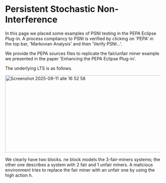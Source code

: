 # Persistent Stochastic Non-Interference

In this page we placed some examples of PSNI testing in the PEPA Eclipse Plug-in. 
A process compliancy to PSNI is verified by clicking on 'PEPA' in the top bar, 'Markovian Analysis' and then 'Verify PSNI...'. 

We provide the PEPA sources files to replicate the fair/unfair miner example we presented in the paper 'Enhancing the PEPA Eclipse Plug-in'.

The underlying LTS is as follows. 

<img width="600" height="250" alt="Screenshot 2025-09-11 alle 16 52 58" src="https://github.com/user-attachments/assets/14d3fe15-f02c-43da-a136-5e4a18ff0e1a" align="center"/>

We clearly have two blocks. ne block models the 3-fair-miners systems; the other one
describes a system with 2 fair and 1 unfair miners. A malicious environment
tries to replace the fair miner with an unfair one by using the high action h.

